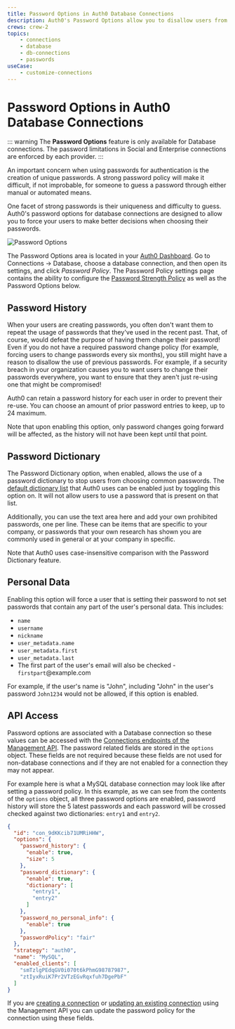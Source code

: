 ```yaml
---
title: Password Options in Auth0 Database Connections
description: Auth0's Password Options allow you to disallow users from repeating prior passwords, to customize a password dictionary of passwords to disallow, and to disallow passwords related to the user's personal data.
crews: crew-2
topics:
    - connections
    - database
    - db-connections
    - passwords
useCase:
    - customize-connections
---
```

# Password Options in Auth0 Database Connections

::: warning
The **Password Options** feature is only available for Database connections. The password limitations in Social and Enterprise connections are enforced by each provider.
:::

An important concern when using passwords for authentication is the creation of unique passwords. A strong password policy will make it difficult, if not improbable, for someone to guess a password through either manual or automated means.

One facet of strong passwords is their uniqueness and difficulty to guess. Auth0's password options for database connections are designed to allow you to force your users to make better decisions when choosing their passwords.

![Password Options](/media/articles/connections/database/pw-options.png)

The Password Options area is located in your [Auth0 Dashboard](${manage_url}). Go to Connections -> Database, choose a database connection, and then open its settings, and click _Password Policy_. The Password Policy settings page contains the ability to configure the [Password Strength Policy](/connections/database/password-strength) as well as the Password Options below.

## Password History

When your users are creating passwords, you often don't want them to repeat the usage of passwords that they've used in the recent past. That, of course, would defeat the purpose of having them change their password! Even if you do not have a required password change policy (for example, forcing users to change passwords every six months), you still might have a reason to disallow the use of previous passwords. For example, if a security breach in your organization causes you to want users to change their passwords everywhere, you want to ensure that they aren't just re-using one that might be compromised!

Auth0 can retain a password history for each user in order to prevent their re-use. You can choose an amount of prior password entries to keep, up to 24 maximum.

Note that upon enabling this option, only password changes going forward will be affected, as the history will not have been kept until that point.

## Password Dictionary

The Password Dictionary option, when enabled, allows the use of a password dictionary to stop users from choosing common passwords. The [default dictionary list](https://github.com/danielmiessler/SecLists/blob/master/Passwords/Common-Credentials/10k-most-common.txt) that Auth0 uses can be enabled just by toggling this option on. It will not allow users to use a password that is present on that list.

Additionally, you can use the text area here and add your own prohibited passwords, one per line. These can be items that are specific to your company, or passwords that your own research has shown you are commonly used in general or at your company in specific.

Note that Auth0 uses case-insensitive comparison with the Password Dictionary feature.

## Personal Data

Enabling this option will force a user that is setting their password to not set passwords that contain any part of the user's personal data. This includes:

* `name`
* `username`
* `nickname`
* `user_metadata.name`
* `user_metadata.first`
* `user_metadata.last`
* The first part of the user's email will also be checked - `firstpart`@example.com

For example, if the user's name is "John", including "John" in the user's password `John1234` would not be allowed, if this option is enabled.

## API Access

Password options are associated with a Database connection so these values can be accessed with the [Connections endpoints of the Management API](/api/management/v2#!/Connections). The password related fields are stored in the `options` object. These fields are not required because these fields are not used for non-database connections and if they are not enabled for a connection they may not appear.

For example here is what a MySQL database connection may look like after setting a password policy. In this example, as we can see from the contents of the `options` object, all three password options are enabled, password history will store the 5 latest passwords and each password will be crossed checked against two dictionaries: `entry1` and `entry2`.

```json
{
  "id": "con_9dKKcib71UMRiHHW",
  "options": {
    "password_history": {
      "enable": true,
      "size": 5
    },
    "password_dictionary": {
      "enable": true,
      "dictionary": [
        "entry1",
        "entry2"
      ]
    },
    "password_no_personal_info": {
      "enable": true
    },
    "passwordPolicy": "fair"
  },
  "strategy": "auth0",
  "name": "MySQL",
  "enabled_clients": [
    "smTzlgPEdqGV0i070t6kPhmG98787987",
    "ztIyxRuiK7Pr2VTzEGvRqxfuh7DgePbF"
  ]
}
```

If you are [creating a connection](/api/management/v2#!/Connections/post_connections) or [updating an existing connection](/api/management/v2#!/Connections/patch_connections_by_id) using the Management API you can update the password policy for the connection using these fields.
